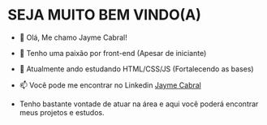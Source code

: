 
  <h1> SEJA MUITO BEM VINDO(A) </H1> 

- 👋 Olá, Me chamo Jayme Cabral! 
- 👀 Tenho uma paixão por front-end (Apesar de iniciante) 
- 🌱 Atualmente ando estudando HTML/CSS/JS (Fortalecendo as bases)

- 📫 Você pode me encontrar no Linkedin <a href="https://www.linkedin.com/in/jaymecabral/" target="_blank">Jayme Cabral</a>

- Tenho bastante vontade de atuar na área e aqui você poderá encontrar meus projetos e estudos. 



<!---
larbac20/larbac20 is a ✨ special ✨ repository because its `README.md` (this file) appears on your GitHub profile.
You can click the Preview link to take a look at your changes.
--->
